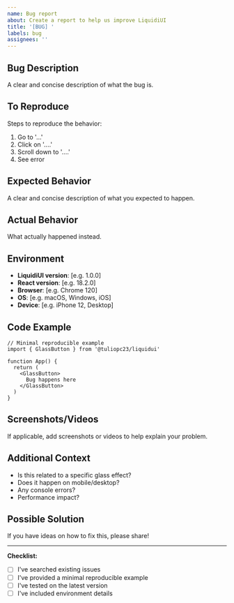 ```yaml
---
name: Bug report
about: Create a report to help us improve LiquidiUI
title: '[BUG] '
labels: bug
assignees: ''
---
```


## Bug Description
A clear and concise description of what the bug is.

## To Reproduce
Steps to reproduce the behavior:
1. Go to '...'
2. Click on '....'
3. Scroll down to '....'
4. See error

## Expected Behavior
A clear and concise description of what you expected to happen.

## Actual Behavior
What actually happened instead.

## Environment
- **LiquidiUI version**: [e.g. 1.0.0]
- **React version**: [e.g. 18.2.0]
- **Browser**: [e.g. Chrome 120]
- **OS**: [e.g. macOS, Windows, iOS]
- **Device**: [e.g. iPhone 12, Desktop]

## Code Example
```tsx
// Minimal reproducible example
import { GlassButton } from '@tuliopc23/liquidui'

function App() {
  return (
    <GlassButton>
      Bug happens here
    </GlassButton>
  )
}
```

## Screenshots/Videos
If applicable, add screenshots or videos to help explain your problem.

## Additional Context
- Is this related to a specific glass effect?
- Does it happen on mobile/desktop?
- Any console errors?
- Performance impact?

## Possible Solution
If you have ideas on how to fix this, please share!

---

**Checklist:**
- [ ] I've searched existing issues
- [ ] I've provided a minimal reproducible example
- [ ] I've tested on the latest version
- [ ] I've included environment details